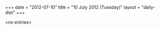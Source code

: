 +++
date = "2012-07-10"
title = "10 July 2012 (Tuesday)"
layout = "daily-diet"
+++


\<no entries\>

